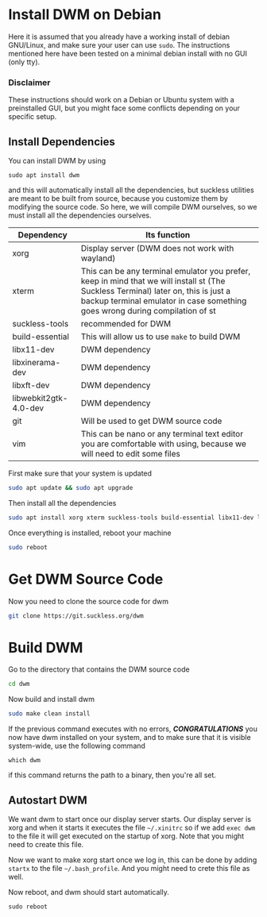 # Install DWM on Debian
Here it is assumed that you already have a working install of debian GNU/Linux, and make sure your user can use `sudo`. The instructions mentioned here have been tested on a minimal debian install with no GUI (only tty).

### Disclaimer
These instructions should work on a Debian or Ubuntu system with a preinstalled GUI, but you might face some conflicts depending on your specific setup.

## Install Dependencies
You can install DWM by using
```
sudo apt install dwm
```
and this will automatically install all the dependencies, but suckless utilities are meant to be built from source, because you customize them by modifying the source code. So here, we will compile DWM ourselves, so we must install all the dependencies ourselves.

| Dependency | Its function |
| ---------- | ------------ |
| xorg | Display server (DWM does not work with wayland) |
| xterm | This can be any terminal emulator you prefer, keep in mind that we will install st (The Suckless Terminal) later on, this is just a backup terminal emulator in case something goes wrong during compilation of st |
| suckless-tools | recommended for DWM |
| build-essential | This will allow us to use `make` to build DWM |
| libx11-dev | DWM dependency |
| libxinerama-dev | DWM dependency |
| libxft-dev | DWM dependency |
| libwebkit2gtk-4.0-dev | DWM dependency |
| git | Will be used to get DWM source code |
| vim | This can be nano or any terminal text editor you are comfortable with using, because we will need to edit some files |

First make sure that your system is updated
```bash
sudo apt update && sudo apt upgrade
```
Then install all the dependencies
```bash
sudo apt install xorg xterm suckless-tools build-essential libx11-dev libxinerama-dev libxft-dev libwebkit2gtk-4.0-dev git vim
```
Once everything is installed, reboot your machine
```bash
sudo reboot
```

# Get DWM Source Code
Now you need to clone the source code for dwm
```bash
git clone https://git.suckless.org/dwm
```
# Build DWM
Go to the directory that contains the DWM source code
```bash
cd dwm
```
Now build and install dwm
```bash
sudo make clean install
```
If the previous command executes with no errors, ***CONGRATULATIONS*** you now have dwm installed on your system, and to make sure that it is visible system-wide, use the following command
```
which dwm
```
if this command returns the path to a binary, then you're all set.

## Autostart DWM
We want dwm to start once our display server starts. Our display server is xorg and when it starts it executes the file `~/.xinitrc` so if we add `exec dwm` to the file it will get executed on the startup of xorg. Note that you might need to create this file.

Now we want to make xorg start once we log in, this can be done by adding `startx` to the file `~/.bash_profile`. And you might need to crete this file as well.

Now reboot, and dwm should start automatically.
```
sudo reboot
```